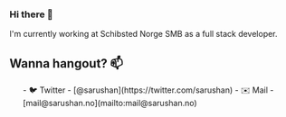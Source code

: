 ### Hi there 👋

I'm currently working at Schibsted Norge SMB as a full stack developer.

## Wanna hangout? 📫 

<ul>
- 🐦 Twitter - [@sarushan](https://twitter.com/sarushan)
- ✉️ Mail - [mail@sarushan.no](mailto:mail@sarushan.no)

<!--
**sarushan/sarushan** is a ✨ _special_ ✨ repository because its `README.md` (this file) appears on your GitHub profile.

Here are some ideas to get you started:

- 🔭 I’m currently working on ...
- 🌱 I’m currently learning ...
- 👯 I’m looking to collaborate on ...
- 🤔 I’m looking for help with ...
- 💬 Ask me about ...
- How to reach me: ...
- 😄 Pronouns: ...
- ⚡ Fun fact: ...
-->
